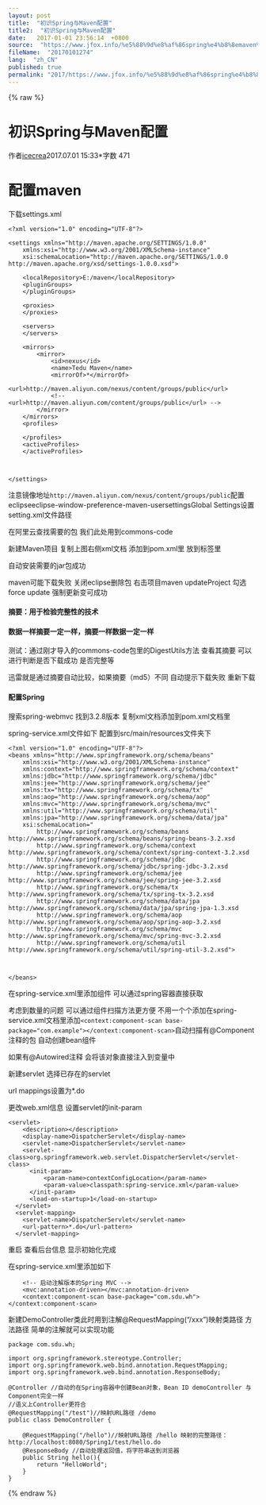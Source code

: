 ```yaml
---
layout: post
title:  "初识Spring与Maven配置"
title2:  "初识Spring与Maven配置"
date:   2017-01-01 23:56:14  +0800
source:  "https://www.jfox.info/%e5%88%9d%e8%af%86spring%e4%b8%8emaven%e9%85%8d%e7%bd%ae.html"
fileName:  "20170101274"
lang:  "zh_CN"
published: true
permalink: "2017/https://www.jfox.info/%e5%88%9d%e8%af%86spring%e4%b8%8emaven%e9%85%8d%e7%bd%ae.html"
---
```

{% raw %}
# 初识Spring与Maven配置 


作者[icecrea](/u/3019468982a9)2017.07.01 15:33*字数 471
# 配置maven

下载settings.xml

    <?xml version="1.0" encoding="UTF-8"?>
    
    <settings xmlns="http://maven.apache.org/SETTINGS/1.0.0"
        xmlns:xsi="http://www.w3.org/2001/XMLSchema-instance"
        xsi:schemaLocation="http://maven.apache.org/SETTINGS/1.0.0 http://maven.apache.org/xsd/settings-1.0.0.xsd">
    
        <localRepository>E:/maven</localRepository>
        <pluginGroups>
        </pluginGroups>
    
        <proxies>
        </proxies>
    
        <servers>
        </servers>
    
        <mirrors>
            <mirror>
                <id>nexus</id>
                <name>Tedu Maven</name>
                <mirrorOf>*</mirrorOf>
                <url>http://maven.aliyun.com/nexus/content/groups/public</url>
                <!-- <url>http://maven.aliyun.com/content/groups/public</url> -->
            </mirror>
        </mirrors>
        <profiles>
    
        </profiles>
        <activeProfiles>
        </activeProfiles>
    
    
    
    </settings>

 注意镜像地址`http://maven.aliyun.com/nexus/content/groups/public`配置eclipseeclipse-window-preference-maven-usersettingsGlobal Settings设置setting.xml文件路径

在阿里云查找需要的包 我们此处用到commons-code

新建Maven项目 复制上图右侧xml文档 添加到pom.xml里 放到<dependencies>标签里 

自动安装需要的jar包成功

maven可能下载失败 关闭eclipse删除包 右击项目maven updateProject 勾选force update 强制更新变可成功

#### 摘要：用于检验完整性的技术

#### 数据一样摘要一定一样，摘要一样数据一定一样

测试：通过刚才导入的commons-code包里的DigestUtils方法 查看其摘要 可以进行判断是否下载成功 是否完整等

迅雷就是通过摘要自动比较，如果摘要（md5）不同 自动提示下载失败 重新下载

#### 配置Spring

搜索spring-webmvc 找到3.2.8版本 复制xml文档添加到pom.xml文档里

spring-service.xml文件如下 配置到src/main/resources文件夹下

    <?xml version="1.0" encoding="UTF-8"?>
    <beans xmlns="http://www.springframework.org/schema/beans" 
        xmlns:xsi="http://www.w3.org/2001/XMLSchema-instance"
        xmlns:context="http://www.springframework.org/schema/context" 
        xmlns:jdbc="http://www.springframework.org/schema/jdbc"  
        xmlns:jee="http://www.springframework.org/schema/jee" 
        xmlns:tx="http://www.springframework.org/schema/tx"
        xmlns:aop="http://www.springframework.org/schema/aop" 
        xmlns:mvc="http://www.springframework.org/schema/mvc"
        xmlns:util="http://www.springframework.org/schema/util"
        xmlns:jpa="http://www.springframework.org/schema/data/jpa"
        xsi:schemaLocation="
            http://www.springframework.org/schema/beans http://www.springframework.org/schema/beans/spring-beans-3.2.xsd
            http://www.springframework.org/schema/context http://www.springframework.org/schema/context/spring-context-3.2.xsd
            http://www.springframework.org/schema/jdbc http://www.springframework.org/schema/jdbc/spring-jdbc-3.2.xsd
            http://www.springframework.org/schema/jee http://www.springframework.org/schema/jee/spring-jee-3.2.xsd
            http://www.springframework.org/schema/tx http://www.springframework.org/schema/tx/spring-tx-3.2.xsd
            http://www.springframework.org/schema/data/jpa http://www.springframework.org/schema/data/jpa/spring-jpa-1.3.xsd
            http://www.springframework.org/schema/aop http://www.springframework.org/schema/aop/spring-aop-3.2.xsd
            http://www.springframework.org/schema/mvc http://www.springframework.org/schema/mvc/spring-mvc-3.2.xsd
            http://www.springframework.org/schema/util http://www.springframework.org/schema/util/spring-util-3.2.xsd">
    
    
    
    </beans>

在spring-service.xml里添加组件 可以通过spring容器直接获取

<bean id=”date” class=”java.util.Date”></bean> 

考虑到数量的问题 可以通过组件扫描方法更方便 不用一个个添加在spring-service.xml文档里添加`<context:component-scan base-package="com.example"></context:component-scan>`自动扫描有@Component注释的包 自动创建bean组件

如果有@Autowired注释 会将该对象直接注入到变量中

新建servlet 选择已存在的servlet

url mappings设置为*.do

更改web.xml信息 设置servlet的init-param

    <servlet>
        <description></description>
        <display-name>DispatcherServlet</display-name>
        <servlet-name>DispatcherServlet</servlet-name>
        <servlet-class>org.springframework.web.servlet.DispatcherServlet</servlet-class>
          <init-param>
              <param-name>contextConfigLocation</param-name>
              <param-value>classpath:spring-service.xml</param-value>
          </init-param>
          <load-on-startup>1</load-on-startup>
      </servlet>
      <servlet-mapping>
        <servlet-name>DispatcherServlet</servlet-name>
        <url-pattern>*.do</url-pattern>
      </servlet-mapping>

重启 查看后台信息 显示初始化完成

在spring-service.xml里添加如下

        <!-- 启动注解版本的Spring MVC -->
        <mvc:annotation-driven></mvc:annotation-driven>
        <context:component-scan base-package="com.sdu.wh"></context:component-scan>

新建DemoController类此时用到注解@RequestMapping(“/xxx”)映射类路径 方法路径 简单的注解就可以实现功能

    package com.sdu.wh;
    
    import org.springframework.stereotype.Controller;
    import org.springframework.web.bind.annotation.RequestMapping;
    import org.springframework.web.bind.annotation.ResponseBody;
    
    @Controller //自动的在Spring容器中创建Bean对象，Bean ID demoController 与Component完全一样 
    //语义上Controller更符合
    @RequestMapping("/test")//映射URL路径 /demo
    public class DemoController {
    
        @RequestMapping("/hello")//映射URL路径 /hello 映射的完整路径：http://localhost:8080/Spring1/test/hello.do
        @ResponseBody //自动处理返回值，将字符串送到浏览器 
        public String hello(){
            return "HelloWorld";
        }
    }
{% endraw %}
